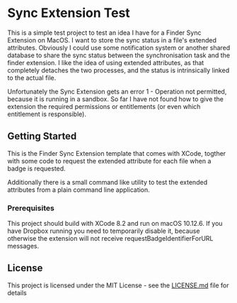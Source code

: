 # Sync Extension Test

This is a simple test project to test an idea I have for a Finder Sync Extension on MacOS. I want to store the sync status in a 
file's extended attributes. Obviously I could use some notification system or another shared database to share the sync status
between the synchronisation task and the finder extension. I like the idea of using extended attributes, as that completely
detaches the two processes, and the status is intrinsically linked to the actual file.

Unfortunately the Sync Extension gets an error 1 - Operation not permitted, because it is running in a sandbox. So far I have
not found how to give the extension the required permissions or entitlements (or even which entitlement is responsible).

## Getting Started

This is the Finder Sync Extension template that comes with XCode, togther with some code to request the extended attribute for 
each file when a badge is requested.

Additionally there is a small command like utility to test the extended attributes from a plain command line application.

### Prerequisites

This project should build with XCode 8.2 and run on macOS 10.12.6. If you have Dropbox running you need to temporarily disable
it, because otherwise the extension will not receive requestBadgeIdentifierForURL messages.

## License

This project is licensed under the MIT License - see the [LICENSE.md](LICENSE.md) file for details
